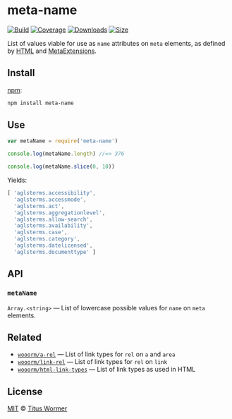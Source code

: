 # meta-name

[![Build][build-badge]][build]
[![Coverage][coverage-badge]][coverage]
[![Downloads][downloads-badge]][downloads]
[![Size][size-badge]][size]

List of values viable for use as `name` attributes on `meta` elements, as
defined by [HTML][spec] and [MetaExtensions][extensions].

## Install

[npm][]:

```sh
npm install meta-name
```

## Use

```js
var metaName = require('meta-name')

console.log(metaName.length) //=> 376

console.log(metaName.slice(0, 10))
```

Yields:

```js
[ 'aglsterms.accessibility',
  'aglsterms.accessmode',
  'aglsterms.act',
  'aglsterms.aggregationlevel',
  'aglsterms.allow-search',
  'aglsterms.availability',
  'aglsterms.case',
  'aglsterms.category',
  'aglsterms.datelicensed',
  'aglsterms.documenttype' ]
```

## API

### `metaName`

`Array.<string>` — List of lowercase possible values for `name` on `meta`
elements.

## Related

*   [`wooorm/a-rel`](https://github.com/wooorm/a-rel)
    — List of link types for `rel` on `a` and `area`
*   [`wooorm/link-rel`](https://github.com/wooorm/link-rel)
    — List of link types for `rel` on `link`
*   [`wooorm/html-link-types`](https://github.com/wooorm/html-link-types)
    — List of link types as used in HTML

## License

[MIT][license] © [Titus Wormer][author]

<!-- Definition -->

[build-badge]: https://github.com/wooorm/meta-name/workflows/main/badge.svg

[build]: https://github.com/wooorm/meta-name/actions

[coverage-badge]: https://img.shields.io/codecov/c/github/wooorm/meta-name.svg

[coverage]: https://codecov.io/github/wooorm/meta-name

[downloads-badge]: https://img.shields.io/npm/dm/meta-name.svg

[downloads]: https://www.npmjs.com/package/meta-name

[size-badge]: https://img.shields.io/bundlephobia/minzip/meta-name.svg

[size]: https://bundlephobia.com/result?p=meta-name

[npm]: https://docs.npmjs.com/cli/install

[license]: license

[author]: https://wooorm.com

[spec]: https://html.spec.whatwg.org/multipage/semantics.html#standard-metadata-names

[extensions]: https://wiki.whatwg.org/wiki/MetaExtensions
